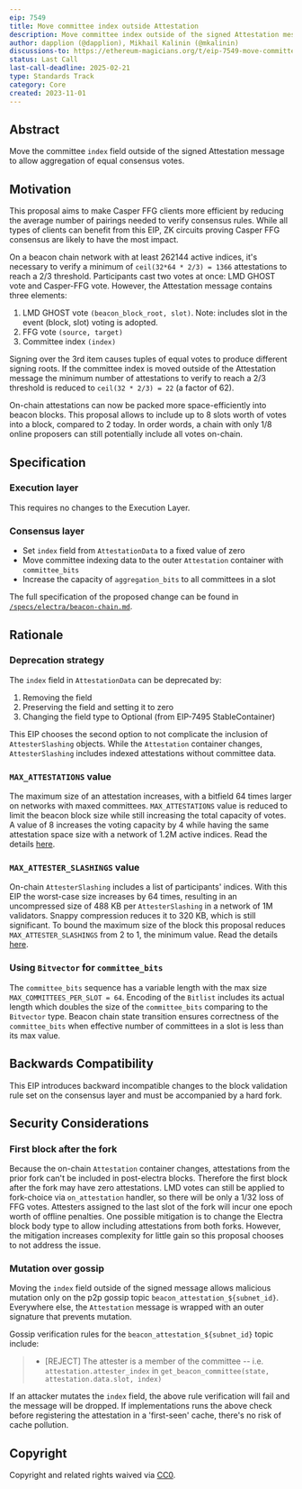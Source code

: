 ```yaml
---
eip: 7549
title: Move committee index outside Attestation
description: Move committee index outside of the signed Attestation message
author: dapplion (@dapplion), Mikhail Kalinin (@mkalinin)
discussions-to: https://ethereum-magicians.org/t/eip-7549-move-committee-index-outside-attestation/16390
status: Last Call
last-call-deadline: 2025-02-21
type: Standards Track
category: Core
created: 2023-11-01
---
```


## Abstract
Move the committee `index` field outside of the signed Attestation message to allow aggregation of equal consensus votes.

## Motivation

This proposal aims to make Casper FFG clients more efficient by reducing the average number of pairings needed to verify consensus rules. While all types of clients can benefit from this EIP, ZK circuits proving Casper FFG consensus are likely to have the most impact.

On a beacon chain network with at least 262144 active indices, it's necessary to verify a minimum of `ceil(32*64 * 2/3) = 1366` attestations to reach a 2/3 threshold. Participants cast two votes at once: LMD GHOST vote and Casper-FFG vote. However, the Attestation message contains three elements:

1. LMD GHOST vote `(beacon_block_root, slot)`. Note: includes slot in the event (block, slot) voting is adopted.
2. FFG vote `(source, target)`
3. Committee index `(index)`

Signing over the 3rd item causes tuples of equal votes to produce different signing roots. If the committee index is moved outside of the Attestation message the minimum number of attestations to verify to reach a 2/3 threshold is reduced to `ceil(32 * 2/3) = 22` (a factor of 62).

On-chain attestations can now be packed more space-efficiently into beacon blocks. This proposal allows to include up to 8 slots worth of votes into a block, compared to 2 today. In order words, a chain with only 1/8 online proposers can still potentially include all votes on-chain.

## Specification

### Execution layer

This requires no changes to the Execution Layer.

### Consensus layer

- Set `index` field from `AttestationData` to a fixed value of zero
- Move committee indexing data to the outer `Attestation` container with `committee_bits`
- Increase the capacity of `aggregation_bits` to all committees in a slot

The full specification of the proposed change can be found in [`/specs/electra/beacon-chain.md`](https://github.com/ethereum/consensus-specs/blob/2c1f677187e6534aec77057a7d1cc746a40d3630/specs/electra/beacon-chain.md).

## Rationale

### Deprecation strategy

The `index` field in `AttestationData` can be deprecated by:

1. Removing the field 
2. Preserving the field and setting it to zero
3. Changing the field type to Optional (from EIP-7495 StableContainer)

This EIP chooses the second option to not complicate the inclusion of `AttesterSlashing` objects. While the `Attestation` container changes, `AttesterSlashing` includes indexed attestations without committee data.

### `MAX_ATTESTATIONS` value

The maximum size of an attestation increases, with a bitfield 64 times larger on networks with maxed committees. `MAX_ATTESTATIONS` value is reduced to limit the beacon block size while still increasing the total capacity of votes. A value of 8 increases the voting capacity by 4 while having the same attestation space size with a network of 1.2M active indices.
Read the details [here](../assets/eip-7549/complexity_analysis.md).

### `MAX_ATTESTER_SLASHINGS` value

On-chain `AttesterSlashing` includes a list of participants' indices. With this EIP the worst-case size increases by 64 times, resulting in an uncompressed size of 488 KB per `AttesterSlashing` in a network of 1M validators. Snappy compression reduces it to 320 KB, which is still significant. To bound the maximum size of the block this proposal reduces `MAX_ATTESTER_SLASHINGS` from 2 to 1, the minimum value.
Read the details [here](../assets/eip-7549/complexity_analysis.md).

### Using `Bitvector` for `committee_bits`

The `committee_bits` sequence has a variable length with the max size `MAX_COMMITTEES_PER_SLOT = 64`. Encoding of the `Bitlist` includes its actual length which doubles the size of the `committee_bits` comparing to the `Bitvector` type. Beacon chain state transition ensures correctness of the `committee_bits` when effective number of committees in a slot is less than its max value.

## Backwards Compatibility

This EIP introduces backward incompatible changes to the block validation rule set on the consensus layer and must be accompanied by a hard fork.

## Security Considerations

### First block after the fork

Because the on-chain `Attestation` container changes, attestations from the prior fork can't be included in post-electra blocks. Therefore the first block after the fork may have zero attestations. LMD votes can still be applied to fork-choice via `on_attestation` handler, so there will be only a 1/32 loss of FFG votes. Attesters assigned to the last slot of the fork will incur one epoch worth of offline penalties. One possible mitigation is to change the Electra block body type to allow including attestations from both forks. However, the mitigation increases complexity for little gain so this proposal chooses to not address the issue.

### Mutation over gossip

Moving the `index` field outside of the signed message allows malicious mutation only on the p2p gossip topic `beacon_attestation_${subnet_id}`. Everywhere else, the `Attestation` message is wrapped with an outer signature that prevents mutation.

Gossip verification rules for the `beacon_attestation_${subnet_id}` topic include:

> - [REJECT] The attester is a member of the committee -- i.e. `attestation.attester_index` in `get_beacon_committee(state, attestation.data.slot, index)`

If an attacker mutates the `index` field, the above rule verification will fail and the message will be dropped. If implementations runs the above check before registering the attestation in a 'first-seen' cache, there's no risk of cache pollution.

## Copyright

Copyright and related rights waived via [CC0](../LICENSE.md).

